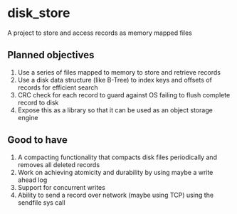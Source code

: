 # disk_store
A project to store and access records as memory mapped files

## Planned objectives
1. Use a series of files mapped to memory to store and retrieve records
2. Use a disk data structure (like B-Tree) to index keys and offsets of records for efficient search
3. CRC check for each record to guard against OS failing to flush complete record to disk
4. Expose this as a library so that it can be used as an object storage engine

## Good to have
1. A compacting functionality that compacts disk files periodically and removes all deleted records
2. Work on achieving atomicity and durability by using maybe a write ahead log
3. Support for concurrent writes
4. Ability to send a record over network (maybe using TCP) using the sendfile sys call
